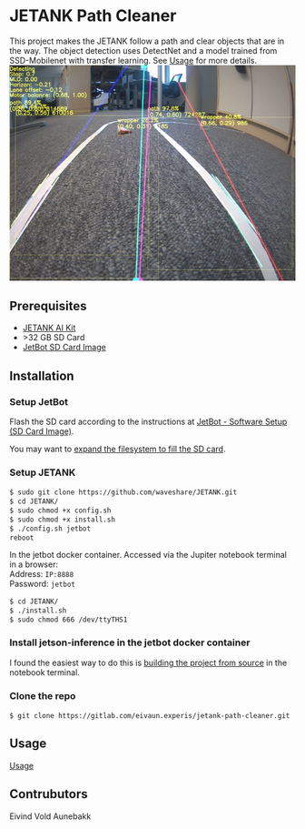 # JETANK Path Cleaner

This project makes the JETANK follow a path and clear objects that are in the way.
The object detection uses DetectNet and a model trained from SSD-Mobilenet with transfer learning. See [Usage](usage.md) for more details.
![screenshot](images/detection.png)

## Prerequisites
- [JETANK AI Kit](https://www.waveshare.com/jetank-ai-kit.htm)
- \>32 GB SD Card
- [JetBot SD Card Image](https://jetbot.org/master/software_setup/sd_card.html)

## Installation

### Setup JetBot

Flash the SD card according to the instructions at [JetBot - Software Setup (SD Card Image)](https://jetbot.org/master/software_setup/sd_card.html).

You may want to [expand the filesystem to fill the SD card](expand_sd.md).

### Setup JETANK
```
$ sudo git clone https://github.com/waveshare/JETANK.git
$ cd JETANK/
$ sudo chmod +x config.sh
$ sudo chmod +x install.sh
$ ./config.sh jetbot
reboot
```
In the jetbot docker container. Accessed via the Jupiter notebook terminal in a browser: \
Address: `IP:8888` \
Password: `jetbot`

```
$ cd JETANK/
$ ./install.sh
$ sudo chmod 666 /dev/ttyTHS1
```

### Install jetson-inference in the jetbot docker container
I found the easiest way to do this is [building the project from source](https://github.com/dusty-nv/jetson-inference/blob/master/docs/building-repo-2.md) in the notebook terminal.

### Clone the repo
```
$ git clone https://gitlab.com/eivaun.experis/jetank-path-cleaner.git
```

## Usage
[Usage](usage.md)

## Contrubutors
Eivind Vold Aunebakk